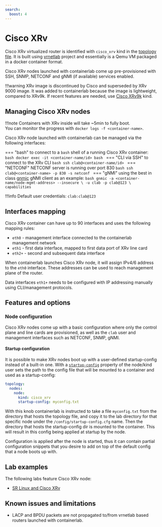 ```yaml
---
search:
  boost: 4
---
```

# Cisco XRv

Cisco XRv virtualized router is identified with `cisco_xrv` kind in the [topology file](../topo-def-file.md). It is built using [vrnetlab](../vrnetlab.md) project and essentially is a Qemu VM packaged in a docker container format.

Cisco XRv nodes launched with containerlab come up pre-provisioned with SSH, SNMP, NETCONF and gNMI (if available) services enabled.

!!!warning
    XRv image is discontinued by Cisco and superseded by XRv 9000 image. It was added to containerlab because the image is lightweight, compared to XRv9k. If recent features are needed, use [Cisco XRv9k](vr-xrv9k.md) kind.

## Managing Cisco XRv nodes

!!!note
    Containers with XRv inside will take ~5min to fully boot.  
    You can monitor the progress with `docker logs -f <container-name>`.

Cisco XRv node launched with containerlab can be managed via the following interfaces:

=== "bash"
    to connect to a `bash` shell of a running Cisco XRv container:
    ```bash
    docker exec -it <container-name/id> bash
    ```
=== "CLI via SSH"
    to connect to the XRv CLI
    ```bash
    ssh clab@<container-name/id>
    ```
=== "NETCONF"
    NETCONF server is running over port 830
    ```bash
    ssh clab@<container-name> -p 830 -s netconf
    ```
=== "gNMI"
    using the best in class [gnmic](https://gnmic.kmrd.dev) gNMI client as an example:
    ```bash
    gnmic -a <container-name/node-mgmt-address> --insecure \
    -u clab -p clab@123 \
    capabilities
    ```

!!!info
    Default user credentials: `clab:clab@123`

## Interfaces mapping

Cisco XRv container can have up to 90 interfaces and uses the following mapping rules:

* `eth0` - management interface connected to the containerlab management network
* `eth1` - first data interface, mapped to first data port of XRv line card
* `eth2+` - second and subsequent data interface

When containerlab launches Cisco XRv node, it will assign IPv4/6 address to the `eth0` interface. These addresses can be used to reach management plane of the router.

Data interfaces `eth1+` needs to be configured with IP addressing manually using CLI/management protocols.

## Features and options

### Node configuration

Cisco XRv nodes come up with a basic configuration where only the control plane and line cards are provisioned, as well as the `clab` user and management interfaces such as NETCONF, SNMP, gNMI.

#### Startup configuration

It is possible to make XRv nodes boot up with a user-defined startup-config instead of a built-in one. With a [`startup-config`](../nodes.md#startup-config) property of the node/kind user sets the path to the config file that will be mounted to a container and used as a startup-config:

```yaml
topology:
  nodes:
    node:
      kind: cisco_xrv
      startup-config: myconfig.txt
```

With this knob containerlab is instructed to take a file `myconfig.txt` from the directory that hosts the topology file, and copy it to the lab directory for that specific node under the `/config/startup-config.cfg` name. Then the directory that hosts the startup-config dir is mounted to the container. This will result in this config being applied at startup by the node.

Configuration is applied after the node is started, thus it can contain partial configuration snippets that you desire to add on top of the default config that a node boots up with.

## Lab examples

The following labs feature Cisco XRv node:

* [SR Linux and Cisco XRv](../../lab-examples/vr-xrv.md)

## Known issues and limitations

* LACP and BPDU packets are not propagated to/from vrnetlab based routers launched with containerlab.
